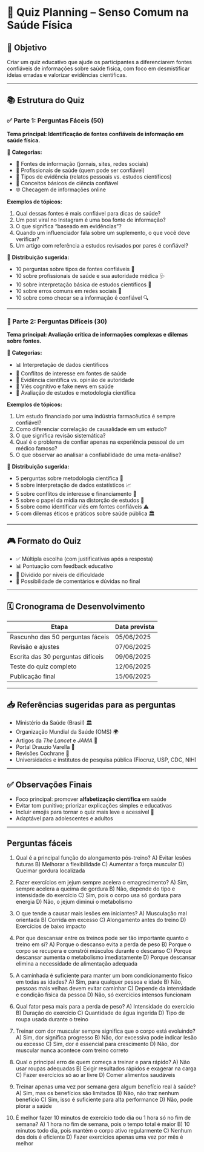 # 🧠 Quiz Planning – Senso Comum na Saúde Física

## 🎯 Objetivo
Criar um quiz educativo que ajude os participantes a diferenciarem fontes confiáveis de informações sobre saúde física, com foco em desmistificar ideias erradas e valorizar evidências científicas.

---

## 📚 Estrutura do Quiz

### ✅ Parte 1: Perguntas Fáceis (50)
**Tema principal: Identificação de fontes confiáveis de informação em saúde física.**

📌 **Categorias:**
- 📰 Fontes de informação (jornais, sites, redes sociais)
- 🏥 Profissionais de saúde (quem pode ser confiável)
- 📖 Tipos de evidência (relatos pessoais vs. estudos científicos)
- 🧪 Conceitos básicos de ciência confiável
- 🌐 Checagem de informações online

**Exemplos de tópicos:**
1. Qual dessas fontes é mais confiável para dicas de saúde?  
2. Um post viral no Instagram é uma boa fonte de informação?
3. O que significa “baseado em evidências”?
4. Quando um influenciador fala sobre um suplemento, o que você deve verificar?
5. Um artigo com referência a estudos revisados por pares é confiável?

🔢 **Distribuição sugerida:**
- 10 perguntas sobre tipos de fontes confiáveis 🧾
- 10 sobre profissionais de saúde e sua autoridade médica 🩺
- 10 sobre interpretação básica de estudos científicos 🔬
- 10 sobre erros comuns em redes sociais 📱
- 10 sobre como checar se a informação é confiável 🔍

---

### 🚨 Parte 2: Perguntas Difíceis (30)
**Tema principal: Avaliação crítica de informações complexas e dilemas sobre fontes.**

📌 **Categorias:**
- 📊 Interpretação de dados científicos
- 🤔 Conflitos de interesse em fontes de saúde
- 🧬 Evidência científica vs. opinião de autoridade
- 🧠 Viés cognitivo e fake news em saúde
- 📝 Avaliação de estudos e metodologia científica

**Exemplos de tópicos:**
1. Um estudo financiado por uma indústria farmacêutica é sempre confiável?
2. Como diferenciar correlação de causalidade em um estudo?
3. O que significa revisão sistemática?
4. Qual é o problema de confiar apenas na experiência pessoal de um médico famoso?
5. O que observar ao analisar a confiabilidade de uma meta-análise?

🔢 **Distribuição sugerida:**
- 5 perguntas sobre metodologia científica 📐
- 5 sobre interpretação de dados estatísticos 📈
- 5 sobre conflitos de interesse e financiamento 💸
- 5 sobre o papel da mídia na distorção de estudos 🎥
- 5 sobre como identificar viés em fontes confiáveis ⚠️
- 5 com dilemas éticos e práticos sobre saúde pública 🏛️

---

## 🎮 Formato do Quiz
- ✅ Múltipla escolha (com justificativas após a resposta)
- 📊 Pontuação com feedback educativo
- 🧩 Dividido por níveis de dificuldade
- 💬 Possibilidade de comentários e dúvidas no final

---

## 🗓️ Cronograma de Desenvolvimento

| Etapa                       | Data prevista     |
|----------------------------|-------------------|
| Rascunho das 50 perguntas fáceis | 05/06/2025         |
| Revisão e ajustes            | 07/06/2025         |
| Escrita das 30 perguntas difíceis | 09/06/2025         |
| Teste do quiz completo       | 12/06/2025         |
| Publicação final             | 15/06/2025         |

---

## 📥 Referências sugeridas para as perguntas
- Ministério da Saúde (Brasil) 🏛️
- Organização Mundial da Saúde (OMS) 🌍
- Artigos da *The Lancet* e *JAMA* 📑
- Portal Drauzio Varella 🔬
- Revisões Cochrane 🧠
- Universidades e institutos de pesquisa pública (Fiocruz, USP, CDC, NIH)

---

## ✅ Observações Finais
- Foco principal: promover **alfabetização científica** em saúde
- Evitar tom punitivo; priorizar explicações simples e educativas
- Incluir emojis para tornar o quiz mais leve e acessível 🎉
- Adaptável para adolescentes e adultos

---

## Perguntas fáceis
1. Qual é a principal função do alongamento pós-treino?
A) Evitar lesões futuras
B) Melhorar a flexibilidade
C) Aumentar a força muscular
D) Queimar gordura localizada

2. Fazer exercícios em jejum sempre acelera o emagrecimento?
A) Sim, sempre acelera a queima de gordura
B) Não, depende do tipo e intensidade do exercício
C) Sim, pois o corpo usa só gordura para energia
D) Não, o jejum diminui o metabolismo

3. O que tende a causar mais lesões em iniciantes?
A) Musculação mal orientada
B) Corrida em excesso
C) Alongamento antes do treino
D) Exercícios de baixo impacto

4. Por que descansar entre os treinos pode ser tão importante quanto o treino em si?
A) Porque o descanso evita a perda de peso
B) Porque o corpo se recupera e constrói músculos durante o descanso
C) Porque descansar aumenta o metabolismo imediatamente
D) Porque descansar elimina a necessidade de alimentação adequada

5. A caminhada é suficiente para manter um bom condicionamento físico em todas as idades?
A) Sim, para qualquer pessoa e idade
B) Não, pessoas mais velhas devem evitar caminhar
C) Depende da intensidade e condição física da pessoa
D) Não, só exercícios intensos funcionam

6. Qual fator pesa mais para a perda de peso?
A) Intensidade do exercício
B) Duração do exercício
C) Quantidade de água ingerida
D) Tipo de roupa usada durante o treino

7. Treinar com dor muscular sempre significa que o corpo está evoluindo?
A) Sim, dor significa progresso
B) Não, dor excessiva pode indicar lesão ou excesso
C) Sim, dor é essencial para crescimento
D) Não, dor muscular nunca acontece com treino correto

8. Qual o principal erro de quem começa a treinar e para rápido?
A) Não usar roupas adequadas
B) Exigir resultados rápidos e exagerar na carga
C) Fazer exercícios só ao ar livre
D) Comer alimentos saudáveis

9. Treinar apenas uma vez por semana gera algum benefício real à saúde?
A) Sim, mas os benefícios são limitados
B) Não, não traz nenhum benefício
C) Sim, isso é suficiente para alta performance
D) Não, pode piorar a saúde

10. É melhor fazer 10 minutos de exercício todo dia ou 1 hora só no fim de semana?
A) 1 hora no fim de semana, pois o tempo total é maior
B) 10 minutos todo dia, pois mantém o corpo ativo regularmente
C) Nenhum dos dois é eficiente
D) Fazer exercícios apenas uma vez por mês é melhor
